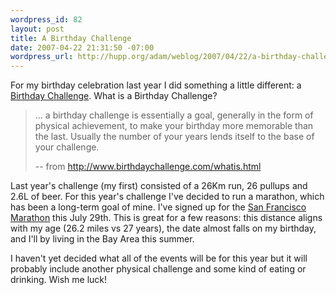 ```yaml
--- 
wordpress_id: 82
layout: post
title: A Birthday Challenge
date: 2007-04-22 21:31:50 -07:00
wordpress_url: http://hupp.org/adam/weblog/2007/04/22/a-birthday-challenge/
---
```

For my birthday celebration last year I did something a little different: a [Birthday
Challenge](http://www.birthdaychallenge.com).  What is a Birthday Challenge?

> ... a birthday challenge is essentially a goal,
> generally in the form of physical achievement, to make your birthday
> more memorable than the last. Usually the number of your years lends
> itself to the base of your challenge. 
>
> -- from <http://www.birthdaychallenge.com/whatis.html>

Last year's challenge (my first) consisted of a 26Km run, 26 pullups and 2.6L of beer.   For this year's challenge I've 
decided to run a marathon, which has been a long-term goal of mine.  I've signed up for the [San Francisco Marathon](http://www.runsfm.com) this July 29th.  This is great for a few reasons: this distance aligns with my age (26.2 miles vs 27 years), the date almost falls on my birthday, and I'll by living in the Bay Area this summer.

I haven't yet decided what all of the events will be for this year but it will probably include another physical challenge and some kind of eating or drinking.  Wish me luck!
